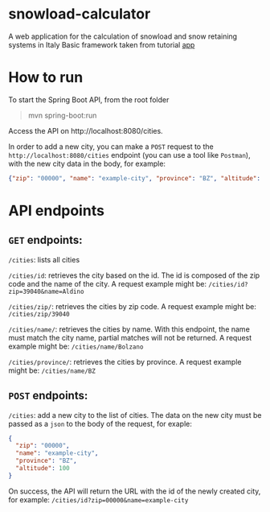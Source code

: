 # snowload-calculator
A web application for the calculation of snowload and snow retaining systems in Italy
Basic framework taken from tutorial [app](https://www.baeldung.com/spring-boot-react-crud)

# How to run
To start the Spring Boot API, from the root folder

> mvn spring-boot:run

Access the API on http://localhost:8080/cities.

In order to add a new city, you can make a `POST` request to the
`http://localhost:8080/cities` endpoint (you can use a tool like `Postman`), with the new city data in the body, for example:

```Json
{"zip": "00000", "name": "example-city", "province": "BZ", "altitude": 100}
```

# API endpoints

## `GET` endpoints:

`/cities`: lists all cities

`/cities/id`: retrieves the city based on the id. 
The id is composed of the zip code and the name of the city.
A request example might be: `/cities/id?zip=39040&name=Aldino`

`/cities/zip/`: retrieves the cities by zip code. 
A request example might be: `/cities/zip/39040`

`/cities/name/`: retrieves the cities by name. 
With this endpoint, the name must match the city name, partial matches will not be returned. 
A request example might be: `/cities/name/Bolzano`

`/cities/province/`: retrieves the cities by province. 
A request example might be: `/cities/name/BZ`


## `POST` endpoints:

`/cities`: add a new city to the list of cities. The data on the new city must be passed as a `json` to the body of the request,
for exaple: 

```Json
{
  "zip": "00000",
  "name": "example-city",
  "province": "BZ",
  "altitude": 100
}
```

On success, the API will return the URL with the id of the newly created city, for example: `/cities/id?zip=00000&name=example-city` 


<!--To start the frontend application, from inside the `frontend/` folder

> npm start

Access http://localhost:3000 in the browser.-->